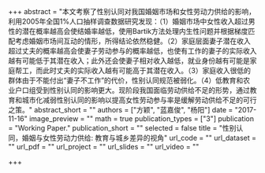 +++
abstract = "本文考察了性别认同对我国婚姻市场和女性劳动力供给的影响，利用2005年全国1%人口抽样调查数据研究发现：（1）婚姻市场中女性收入超过男性的潜在概率越高会使结婚率越低，使用Bartik方法处理内生性问题并根据梯度匹配考虑婚姻市场间互动的情形，所得结论依然稳健。（2）家庭层面妻子潜在收入超过丈夫的概率越高会使妻子劳动参与的概率越低，也使有工作的妻子的实际收入越有可能低于其潜在收入；此外还会使妻子相对收入越低，就业身份越有可能是家庭帮工，而此时丈夫的实际收入越有可能高于其潜在收入。（3）家庭收入很低的群体由于不能付出“妻子不工作”的代价，性别认同规范被弱化。（4）低教育和农业户口组受到性别认同的影响更大。现阶段我国面临劳动供给不足的形势，通过教育和城市化减弱性别认同的影响以提高女性劳动参与率是缓解劳动供给不足的可行之策。"
abstract_short = ""
authors = ["方颖", "蓝嘉俊",  "杨阳"]
date = "2017-11-16"
image_preview = ""
math = true
publication_types = ["3"]
publication = "Working Paper."
publication_short = ""
selected = false
title = "性别认同，婚姻与女性劳动力供给: 教育与城乡差异的视角"
url_code = ""
url_dataset = ""
url_pdf = ""
url_project = ""
url_slides = ""
url_video = ""

+++
